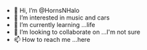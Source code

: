 - 👋 Hi, I’m @HornsNHalo
- 👀 I’m interested in music and cars 
- 🌱 I’m currently learning ...life
- 💞️ I’m looking to collaborate on ...I'm not sure
- 📫 How to reach me ...here

<!---
HornsNHalo/HornsNHalo is a ✨ special ✨ repository because its `README.md` (this file) appears on your GitHub profile.
You can click the Preview link to take a look at your changes.
--->
